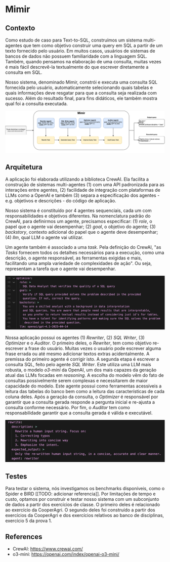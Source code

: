 # Mimir

## Contexto

Como estudo de caso para Text-to-SQL, construímos um sistema multi-agentes que tem como objetivo construir uma query em SQL a partir de um texto fornecido pelo usuário. Em muitos casos, usuários de sistemas de bancos de dados não possuem familiaridade com a linguagem SQL. Também, quando pensamos na elaboração de uma consulta, muitas vezes é mais fácil descrevê-la textualmente do que escrever diretamente a consulta em SQL.

Nosso sistema, denominado Mimir, constrói e executa uma consulta SQL fornecida pelo usuário, automaticamente selecionando quais tabelas e quais informações deve resgatar para que a consulta seja realizada com sucesso. Além do resultado final, para fins didáticos, ele também mostra qual foi a consulta executada.

![Mimir diagrama](./images/multi-agent-diagram.png)

## Arquitetura

A aplicação foi elaborada utilizando a biblioteca CrewAI. Ela facilita a construção de sistemas multi-agentes (1) com uma API padronizada para as interações entre agentes, (2) facilidade de integração com plataformas de LLMs como a OpenAI e também (3) separa a especificação dos agentes - e.g. objetivos e descrições - do código de aplicação.

Nosso sistema é constituído por 4 agentes sequenciais, cada um com responsabilidades e objetivos diferentes. Na nomenclatura padrão do CrewAI, para definirmos um agente, precisamos especificar: (1) *role*, o papel que o agente vai desempenhar; (2) *goal*, o objetivo do agente; (3) *backstory*, contexto adicional do papel que o agente deve desempenhar; (4) *llm*, qual LLM o agente vai utilizar.

Um agente também é associado a uma *task*. Pela definição do CrewAI, "as *Tasks* fornecem todos os detalhes necessários para a execução, como uma descrição, o agente responsável, as ferramentas exigidas e mais, facilitando uma ampla variedade de complexidades de ação". Ou seja, representam a tarefa que o agente vai desempenhar.

![Exemplo da definição de um agente](./images/agent-example.png)

Nossa aplicação possui os agentes (1) *Rewriter*, (2) *SQL Writer*, (3) *Optimizer* e o *Auditor*. O primeiro deles, o *Rewriter*, tem como objetivo re-escrever a frase do usuário. Muitas vezes o usuário pode escrever alguma frase errada ou até mesmo adicionar textos extras acidentalmente. A premissa do primeiro agente é corrigir isto. A segunda etapa é escrever a consulta SQL, feito pelo agente *SQL Writer*. Este utiliza uma LLM mais robusta, o modelo *o3-mini* da OpenAI, um dos mais capazes da geração atual das LLMs focadas em *reasoning*. A escolha do modelo vêm do fato de consultas possivelmente serem complexas e necessitarem de maior capacidade do modelo. Este agente possui como ferramentas acessíveis a leitura das tabelas do banco bem como a leitura das características de cada coluna deles. Após a geração da consulta, o *Optimizer* é responsável por garantir que a consulta gerada responde a pergunta inicial e re-ajusta a consulta conforme necessário. Por fim, o *Auditor* tem como responsabilidade garantir que a consulta gerada é válida e executável.

![Exemplo da definição de uma task](./images/task-example.png)

## Testes

Para testar o sistema, nós investigamos os benchmarks disponíveis, como o Spider e BIRD [[TODO: adicionar referencia]]. Por limitações de tempo e custo, optamos por construir e testar nosso sistema com um subconjunto de dados a partir dos exercícios de classe. O primeiro deles é relacionado ao exercício da CooperAgri. O segundo deles foi construído a partir dos exercícios da CooperAgri e dos exercícios relativos ao banco de disciplinas, exercício 5 da prova 1.





## References

* CrewAI: https://www.crewai.com/
* o3-mini: https://openai.com/index/openai-o3-mini/